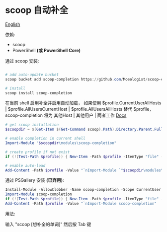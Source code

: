 # scoop 自动补全

[English](https://github.com/Moeologist/scoop-completion/blob/master/README.md)

依赖:
* scoop
* PowerShell **(或 PowerShell Core)**

通过 scoop 安装:
```powershell

# add auto-update bucket
scoop bucket add scoop-completion https://github.com/Moeologist/scoop-completion

# install
scoop install scoop-completion
```

在当前 shell 启用补全并启用自动加载，
如果使用
$profile.CurrentUserAllHosts | $profile.AllUsersCurrentHost | $profile.AllUsersAllHosts
替代 $profile，
scoop-completion 将为 其他Host | 其他用户 | 两者工作
[Docs](https://docs.microsoft.com/en-us/powershell/module/microsoft.powershell.core/about/about_profiles?view=powershell-6#the-profile-variable)
```powershell
# get scoop installation
$scoopdir = $(Get-Item $(Get-Command scoop).Path).Directory.Parent.FullName

# enable completion in current shell
Import-Module "$scoopdir\modules\scoop-completion"

# create profile if not exist
if (!(Test-Path $profile)) { New-Item -Path $profile -ItemType "file" -Force }

# enable auto-load
Add-Content -Path $profile -Value "`nImport-Module `"$scoopdir\modules\scoop-completion`""
```


通过 PSGallery 安装 **(已弃用)**:
```powershell
Install-Module -AllowClobber -Name scoop-completion -Scope CurrentUser
Import-Module scoop-completion
if (!(Test-Path $profile)) { New-Item -Path $profile -ItemType "file" -Force }
Add-Content -Path $profile -Value "`nImport-Module scoop-completion"
```

用法:

输入 "scoop [想补全的单词]" 然后按 Tab 键
